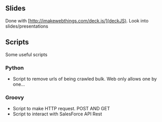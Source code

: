 
##  Slides

Done with [http://imakewebthings.com/deck.js/](deckJS). Look into slides/presentations

## Scripts

Some useful scripts

### Python
* Script to remove urls of being crawled bulk. Web only allows one by one...


### Groovy
* Script to make HTTP request. POST AND GET
* Script to interact with SalesForce API Rest
